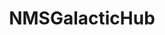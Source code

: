 ---
title: NMSGalacticHub
crosslinks:
- NoMansSkyTheGame
- nomanshigh
- youtubefactsbot
- NMS_Federation
- NMSCoordinateExchange
- NMSPortals
- NmsMindwarArchive
- u_imguralbumbot
- NMS_Zoology
- NoMansSkyMods
- youtubot
- reddCoin
- NoMansSkyMyJourney
- NMS_LonelyGalaxy
- nomansskythegame
- anti_gif_bot
- NoMansSkyShips
- NMS_Bases
- autourbanbot
- john_yukis_bots
---